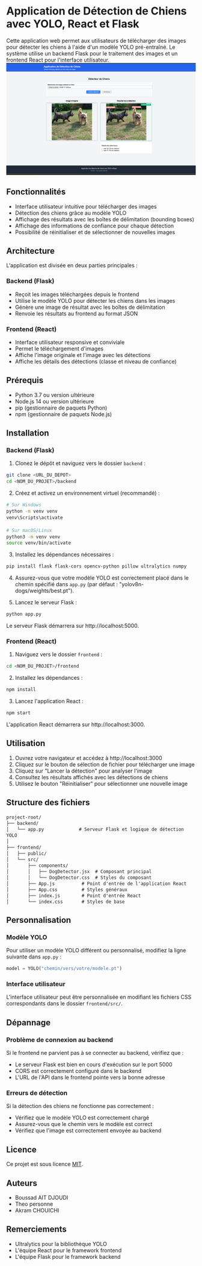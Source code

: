 # Application de Détection de Chiens avec YOLO, React et Flask

Cette application web permet aux utilisateurs de télécharger des images pour détecter les chiens à l'aide d'un modèle YOLO pré-entraîné. Le système utilise un backend Flask pour le traitement des images et un frontend React pour l'interface utilisateur.
![Texte alternatif pour l'image](image.png)
## Fonctionnalités

- Interface utilisateur intuitive pour télécharger des images
- Détection des chiens grâce au modèle YOLO
- Affichage des résultats avec les boîtes de délimitation (bounding boxes)
- Affichage des informations de confiance pour chaque détection
- Possibilité de réinitialiser et de sélectionner de nouvelles images

## Architecture

L'application est divisée en deux parties principales :

### Backend (Flask)

- Reçoit les images téléchargées depuis le frontend
- Utilise le modèle YOLO pour détecter les chiens dans les images
- Génère une image de résultat avec les boîtes de délimitation
- Renvoie les résultats au frontend au format JSON

### Frontend (React)

- Interface utilisateur responsive et conviviale
- Permet le téléchargement d'images
- Affiche l'image originale et l'image avec les détections
- Affiche les détails des détections (classe et niveau de confiance)

## Prérequis

- Python 3.7 ou version ultérieure
- Node.js 14 ou version ultérieure
- pip (gestionnaire de paquets Python)
- npm (gestionnaire de paquets Node.js)

## Installation

### Backend (Flask)

1. Clonez le dépôt et naviguez vers le dossier `backend` :
```bash
git clone <URL_DU_DEPOT>
cd <NOM_DU_PROJET>/backend
```

2. Créez et activez un environnement virtuel (recommandé) :
```bash
# Sur Windows
python -m venv venv
venv\Scripts\activate

# Sur macOS/Linux
python3 -m venv venv
source venv/bin/activate
```

3. Installez les dépendances nécessaires :
```bash
pip install flask flask-cors opencv-python pillow ultralytics numpy
```

4. Assurez-vous que votre modèle YOLO est correctement placé dans le chemin spécifié dans `app.py` (par défaut : "yolov8n-dogs/weights/best.pt").

5. Lancez le serveur Flask :
```bash
python app.py
```

Le serveur Flask démarrera sur http://localhost:5000.

### Frontend (React)

1. Naviguez vers le dossier `frontend` :
```bash
cd <NOM_DU_PROJET>/frontend
```

2. Installez les dépendances :
```bash
npm install
```

3. Lancez l'application React :
```bash
npm start
```

L'application React démarrera sur http://localhost:3000.

## Utilisation

1. Ouvrez votre navigateur et accédez à http://localhost:3000
2. Cliquez sur le bouton de sélection de fichier pour télécharger une image
3. Cliquez sur "Lancer la détection" pour analyser l'image
4. Consultez les résultats affichés avec les détections de chiens
5. Utilisez le bouton "Réinitialiser" pour sélectionner une nouvelle image

## Structure des fichiers

```
project-root/
├── backend/
│   └── app.py             # Serveur Flask et logique de détection YOLO
│
├── frontend/
│   ├── public/
│   └── src/
│       ├── components/
│       │   ├── DogDetector.jsx  # Composant principal
│       │   └── DogDetector.css  # Styles du composant
│       ├── App.js          # Point d'entrée de l'application React
│       ├── App.css         # Styles généraux
│       ├── index.js        # Point d'entrée React
│       └── index.css       # Styles de base
```

## Personnalisation

### Modèle YOLO

Pour utiliser un modèle YOLO différent ou personnalisé, modifiez la ligne suivante dans `app.py` :

```python
model = YOLO("chemin/vers/votre/modele.pt")
```

### Interface utilisateur

L'interface utilisateur peut être personnalisée en modifiant les fichiers CSS correspondants dans le dossier `frontend/src/`.

## Dépannage

### Problème de connexion au backend

Si le frontend ne parvient pas à se connecter au backend, vérifiez que :
- Le serveur Flask est bien en cours d'exécution sur le port 5000
- CORS est correctement configuré dans le backend
- L'URL de l'API dans le frontend pointe vers la bonne adresse

### Erreurs de détection

Si la détection des chiens ne fonctionne pas correctement :
- Vérifiez que le modèle YOLO est correctement chargé
- Assurez-vous que le chemin vers le modèle est correct
- Vérifiez que l'image est correctement envoyée au backend

## Licence

Ce projet est sous licence [MIT](LICENSE).

## Auteurs

- Boussad AIT DJOUDI
- Theo personne
- Akram CHOUICHI

## Remerciements

- Ultralytics pour la bibliothèque YOLO
- L'équipe React pour le framework frontend
- L'équipe Flask pour le framework backend
